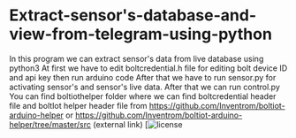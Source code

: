 # Extract-sensor's-database-and-view-from-telegram-using-python
In this program we can extract sensor's data from live database using python3
At first we have to edit boltcredential.h file for editing bolt device ID and api key then run arduino code
After that we have to run sensor.py for activating sensor's and sensor's live data.
After that we can run control.py
You can find boltiothelper folder where we can find boltcredential header file and boltIot helper header file
from https://github.com/Inventrom/boltiot-arduino-helper
or
https://github.com/Inventrom/boltiot-arduino-helper/tree/master/src (external link)
[![license](https://github.com/bicky21/Extract-sensor-s-database-and-view-from-telegram-using-python/LICENSE)
